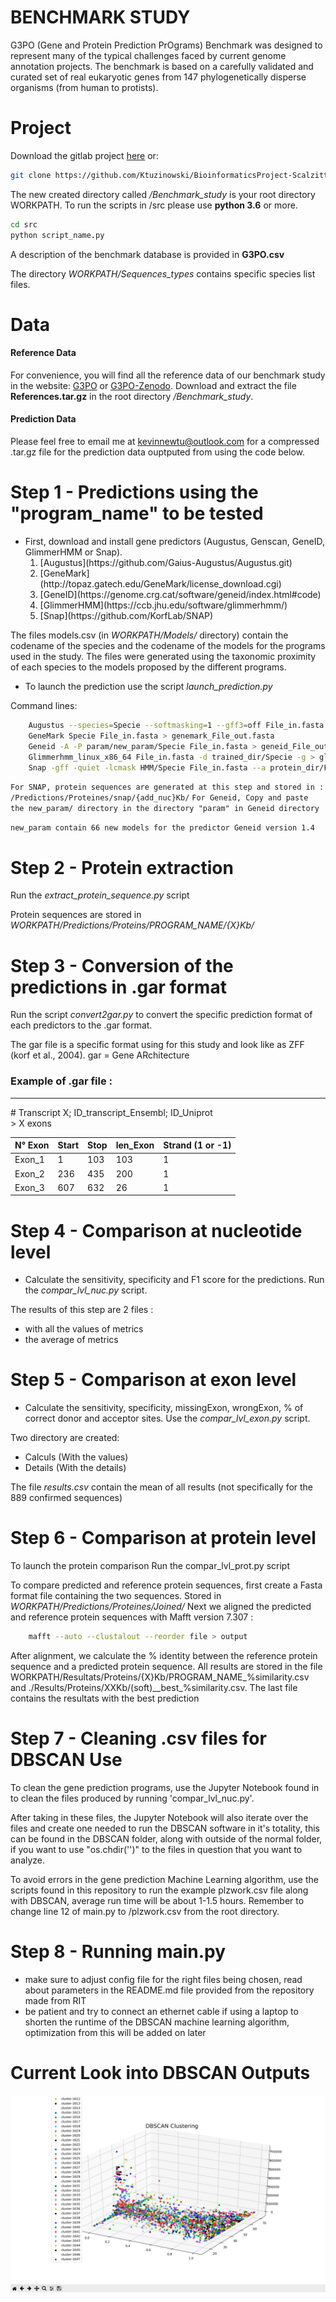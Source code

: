 BENCHMARK STUDY
===============

G3PO (Gene and Protein Prediction PrOgrams) Benchmark was designed to represent many of the typical challenges faced by current genome annotation projects. The benchmark is based on a carefully validated and curated set of real eukaryotic genes from 147 phylogenetically disperse organisms (from human to protists). 



# Project

Download the gitlab project [here](https://github.com/Ktuzinowski/BioinformaticsProject-Scalzitti-Implementation.git) or:

```bash
git clone https://github.com/Ktuzinowski/BioinformaticsProject-Scalzitti-Implementation.git
```

The new created directory called */Benchmark_study* is your root directory WORKPATH.
To run the scripts in /src please use __python 3.6__ or more.

```bash
cd src
python script_name.py
```
A description of the benchmark database is provided in __G3PO.csv__

The directory *WORKPATH/Sequences_types* contains specific species list files.


# Data

#### Reference Data
For convenience, you will find all the reference data of our benchmark study in the website: [G3PO](http://www.lbgi.fr/~scalzitti/G3PO/) or [G3PO-Zenodo](https://zenodo.org/record/4081640#.X4SJv9AzZPY).
Download and extract the file __References.tar.gz__ in the root directory */Benchmark_study*.  

#### Prediction Data

Please feel free to email me at kevinnewtu@outlook.com for a compressed .tar.gz file for the prediction data ouptputed from using the code below.



# Step 1 - Predictions using the "program_name" to be tested

* First, download and install gene predictors (Augustus, Genscan, GeneID, GlimmerHMM or Snap). 
    <ol>
    	<li>[Augustus](https://github.com/Gaius-Augustus/Augustus.git)</li>
    	<li>[GeneMark](http://topaz.gatech.edu/GeneMark/license_download.cgi)</li>
    	<li>[GeneID](https://genome.crg.cat/software/geneid/index.html#code)</li>
    	<li>[GlimmerHMM](https://ccb.jhu.edu/software/glimmerhmm/)</li>
    	<li>[Snap](https://github.com/KorfLab/SNAP)</li>
    </ol>

 
The files models.csv (in *WORKPATH/Models/* directory) contain the codename of the species and the codename of the models for the programs used in the study. The files were generated using the taxonomic proximity of each species to the models proposed by the different programs. 

* To launch the prediction use the script *launch_prediction.py* 

Command lines:
```bash
	Augustus --species=Specie --softmasking=1 --gff3=off File_in.fasta > augustus_File_out.fasta
	GeneMark Specie File_in.fasta > genemark_File_out.fasta
	Geneid -A -P param/new_param/Specie File_in.fasta > geneid_File_out.fasta
	Glimmerhmm_linux_x86_64 File_in.fasta -d trained_dir/Specie -g > glimmer_File_out.fasta
	Snap -gff -quiet -lcmask HMM/Specie File_in.fasta --a protein_dir/File_in.fasta > snap_File_out.fasta
```

`For SNAP, protein sequences are generated at this step and stored in : /Predictions/Proteines/snap/{add_nuc}Kb/`
`For Geneid, Copy and paste the new_param/ directory in the directory "param" in Geneid directory   `

`new_param contain 66 new models for the predictor Geneid version 1.4`


# Step 2 - Protein extraction

Run the *extract_protein_sequence.py* script   

Protein sequences are stored in *WORKPATH/Predictions/Proteins/PROGRAM_NAME/{X}Kb/*


# Step 3 - Conversion of the predictions in .gar format

Run the script *convert2gar.py* to convert the specific prediction format of each predictors to the .gar format.

The gar file is a specific format using for this study and look like as ZFF (korf et al., 2004). gar = Gene ARchitecture

### Example of .gar file :

---
\# Transcript X; ID_transcript_Ensembl; ID_Uniprot  
\> X exons  

|N° Exon | Start | Stop | len_Exon | Strand (1 or -1) |
|---------------|-------|------|-----------------|------------------|
|Exon_1|1|103|103|1|
|Exon_2|236|435|200|1|
|Exon_3|607|632|26|1|



# Step 4 - Comparison at nucleotide level
* Calculate the sensitivity, specificity and F1 score for the predictions. Run the *compar_lvl_nuc.py* script.

 The results of this step are 2 files :
- with all the values of metrics 
- the average  of metrics 


# Step 5 - Comparison at exon level

* Calculate the sensitivity, specificity, missingExon, wrongExon, % of correct donor and acceptor sites. Use the *compar_lvl_exon.py* script.

Two directory are created:
- Calculs (With the values)
- Details (With the details)

The file *results.csv* contain the mean of all results (not specifically for the 889 confirmed sequences)


# Step 6 - Comparison at protein level
To launch the protein comparison Run the compar_lvl_prot.py script

To compare predicted and reference protein sequences, first create a Fasta format file containing the two sequences. Stored in *WORKPATH/Predictions/Proteines/Joined/*
Next we aligned the predicted and reference protein sequences with Mafft version 7.307 :

```bash
	mafft --auto --clustalout --reorder file > output
```

After alignment, we calculate the % identity between the reference protein sequence and a predicted protein sequence. All results are stored in the file WORKPATH/Resultats/Proteins/{X}Kb/PROGRAM_NAME\_%similarity.csv and ./Results/Proteins/XXKb/\(soft\)\_\_best_%similarity.csv. The last file contains the resultats with the best prediction

# Step 7 - Cleaning .csv files for DBSCAN Use
To clean the gene prediction programs, use the Jupyter Notebook found in to clean the files produced by running 'compar_lvl_nuc.py'. 

After taking in these files, the Jupyter Notebook will also iterate over the files and create one needed to run the DBSCAN software in it's totality, this can be found in the DBSCAN folder, along with outside of the normal folder, if you want to use "os.chdir('')" to the files in question that you want to analyze.

To avoid errors in the gene prediction Machine Learning algorithm, use the scripts found in this repository to run the example plzwork.csv file along with DBSCAN, average run time will be about 1-1.5 hours. Remember to change line 12 of main.py to /plzwork.csv from the root directory.
	
# Step 8 - Running main.py
- make sure to adjust config file for the right files being chosen, read about parameters in the README.md file provided from the repository made from RIT
- be patient and try to connect an ethernet cable if using a laptop to shorten the runtime of the DBSCAN machine learning algorithm, optimization from this will be added on later

# Current Look into DBSCAN Outputs

![](/image/DBSCAN_1stTrial.png)
